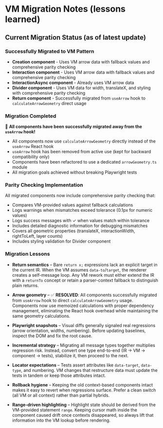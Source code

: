 # VM Migration Notes (lessons learned)

## Current Migration Status (as of latest update)

### Successfully Migrated to VM Pattern
- **Creation component** - Uses VM arrow data with fallback values and comprehensive parity checking
- **Interaction component** - Uses VM arrow data with fallback values and comprehensive parity checking
- **InteractionAsync component** - Already uses VM arrow data
- **Divider component** - Uses VM data for width, translateX, and styling with comprehensive parity checking
- **Return component** - Successfully migrated from `useArrow` hook to `calculateArrowGeometry` direct usage

### Migration Completed
🎉 **All components have been successfully migrated away from the `useArrow` hook!**

- All components now use `calculateArrowGeometry` directly instead of the `useArrow` React hook
- `useArrow` hook has been removed from active use (kept for backward compatibility only)
- Components have been refactored to use a dedicated `arrowGeometry.ts` module
- All migration goals achieved without breaking Playwright tests

### Parity Checking Implementation
All migrated components now include comprehensive parity checking that:
- Compares VM-provided values against fallback calculations
- Logs warnings when mismatches exceed tolerance (0.1px for numeric values)
- Logs success messages with ✓ when values match within tolerance
- Includes detailed diagnostic information for debugging mismatches
- Covers all geometric properties (translateX, interactionWidth, rightToLeft, layer counts)
- Includes styling validation for Divider component

### Migration Lessons

- **Return semantics** – Bare `return x;` expressions lack an explicit target in the current IR. When the VM assumes `data-to`/`target`, the renderer creates a self-message loop. Any VM rework must either extend the IR with a `returnTo` concept or retain a parser-context fallback to distinguish plain returns.

- **Arrow geometry** – ✅ **RESOLVED**: All components successfully migrated from `useArrow` hook to direct `calculateArrowGeometry` usage. Components now use memoized calculations with proper dependency management, eliminating the React hook overhead while maintaining the same geometry calculations.

- **Playwright snapshots** – Visual diffs generally signaled real regressions (arrow orientation, widths, numbering). Before updating baselines, inspect the DOM and fix the root cause.

- **Incremental strategy** – Migrating all message types together multiplies regression risk. Instead, convert one type end-to-end (IR → VM → component → tests), stabilize it, then proceed to the next.

- **Locator expectations** – Tests assert attributes like `data-target`, `data-type`, and numbering. VM changes that restructure data must update the tests in tandem or keep those attributes intact.

- **Rollback hygiene** – Keeping the old context-based components intact makes it easy to revert when regressions surface. Prefer a clean switch (all VM or all context) rather than partial hybrids.
- **Range-driven highlighting** – Highlight state should be derived from the VM-provided statement `range`. Keeping cursor math inside the component caused drift once contexts disappeared, so always lift that information into the VM lookup before rendering.
